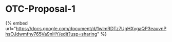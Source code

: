 # OTC-Proposal-1

{% embed url="https://docs.google.com/document/d/1wlmRDTz7UgHXygaQP3eauvnPhsOJdwmfny765Va9nHY/edit?usp=sharing" %}
